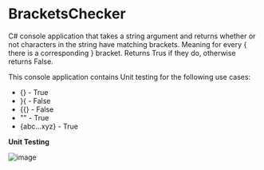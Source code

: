 # BracketsChecker

C# console application that takes a string argument and returns whether or not characters in the string have matching brackets. Meaning for every { there is a corresponding } bracket. Returns Trus if they do, otherwise returns False.

This console application contains Unit testing for the following use cases:

* {}  - True
* }{  - False
* {{} - False
* ""  - True
* {abc...xyz} - True

**Unit Testing**

![image](https://user-images.githubusercontent.com/12206702/213466226-715ba1e0-e8cd-4570-897a-e659af8d2965.png)
